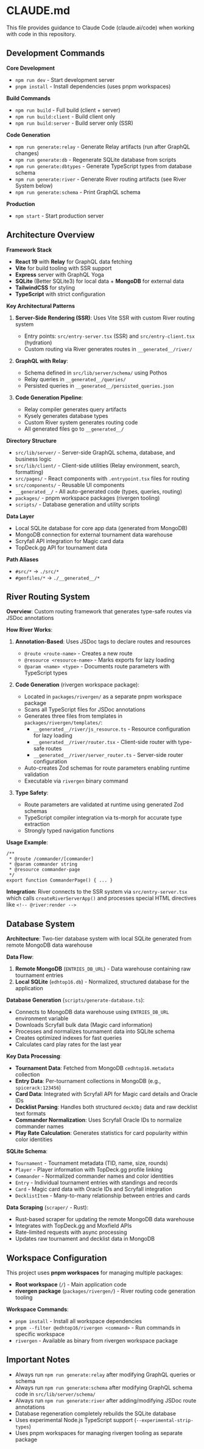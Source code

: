 # CLAUDE.md

This file provides guidance to Claude Code (claude.ai/code) when working with
code in this repository.

## Development Commands

**Core Development**

- `npm run dev` - Start development server
- `pnpm install` - Install dependencies (uses pnpm workspaces)

**Build Commands**

- `npm run build` - Full build (client + server)
- `npm run build:client` - Build client only
- `npm run build:server` - Build server only (SSR)

**Code Generation**

- `npm run generate:relay` - Generate Relay artifacts (run after GraphQL
  changes)
- `npm run generate:db` - Regenerate SQLite database from scripts
- `npm run generate:dbtypes` - Generate TypeScript types from database schema
- `npm run generate:river` - Generate River routing artifacts (see River System
  below)
- `npm run generate:schema` - Print GraphQL schema

**Production**

- `npm start` - Start production server

## Architecture Overview

**Framework Stack**

- **React 19** with **Relay** for GraphQL data fetching
- **Vite** for build tooling with SSR support
- **Express** server with GraphQL Yoga
- **SQLite** (Better SQLite3) for local data + **MongoDB** for external data
- **TailwindCSS** for styling
- **TypeScript** with strict configuration

**Key Architectural Patterns**

1. **Server-Side Rendering (SSR)**: Uses Vite SSR with custom River routing
   system
   - Entry points: `src/entry-server.tsx` (SSR) and `src/entry-client.tsx`
     (hydration)
   - Custom routing via River generates routes in `__generated__/river/`

2. **GraphQL with Relay**:
   - Schema defined in `src/lib/server/schema/` using Pothos
   - Relay queries in `__generated__/queries/`
   - Persisted queries in `__generated__/persisted_queries.json`

3. **Code Generation Pipeline**:
   - Relay compiler generates query artifacts
   - Kysely generates database types
   - Custom River system generates routing code
   - All generated files go to `__generated__/`

**Directory Structure**

- `src/lib/server/` - Server-side GraphQL schema, database, and business logic
- `src/lib/client/` - Client-side utilities (Relay environment, search,
  formatting)
- `src/pages/` - React components with `.entrypoint.tsx` files for routing
- `src/components/` - Reusable UI components
- `__generated__/` - All auto-generated code (types, queries, routing)
- `packages/` - pnpm workspace packages (rivergen tooling)
- `scripts/` - Database generation and utility scripts

**Data Layer**

- Local SQLite database for core app data (generated from MongoDB)
- MongoDB connection for external tournament data warehouse
- Scryfall API integration for Magic card data
- TopDeck.gg API for tournament data

**Path Aliases**

- `#src/*` → `./src/*`
- `#genfiles/*` → `./__generated__/*`

## River Routing System

**Overview**: Custom routing framework that generates type-safe routes via JSDoc
annotations

**How River Works**:

1. **Annotation-Based**: Uses JSDoc tags to declare routes and resources
   - `@route <route-name>` - Creates a new route
   - `@resource <resource-name>` - Marks exports for lazy loading
   - `@param <name> <type>` - Documents route parameters with TypeScript types

2. **Code Generation** (rivergen workspace package):
   - Located in `packages/rivergen/` as a separate pnpm workspace package
   - Scans all TypeScript files for JSDoc annotations
   - Generates three files from templates in `packages/rivergen/templates/`:
     - `__generated__/river/js_resource.ts` - Resource configuration for lazy
       loading
     - `__generated__/river/router.tsx` - Client-side router with type-safe
       routes
     - `__generated__/river/server_router.ts` - Server-side router configuration
   - Auto-creates Zod schemas for route parameters enabling runtime validation
   - Executable via `rivergen` binary command

3. **Type Safety**:
   - Route parameters are validated at runtime using generated Zod schemas
   - TypeScript compiler integration via ts-morph for accurate type extraction
   - Strongly typed navigation functions

**Usage Example**:

```tsx
/**
 * @route /commander/[commander]
 * @param commander string
 * @resource commander-page
 */
export function CommanderPage() { ... }
```

**Integration**: River connects to the SSR system via `src/entry-server.tsx`
which calls `createRiverServerApp()` and processes special HTML directives like
`<!-- @river:render -->`

## Database System

**Architecture**: Two-tier database system with local SQLite generated from
remote MongoDB data warehouse

**Data Flow**:

1. **Remote MongoDB** (`ENTRIES_DB_URL`) - Data warehouse containing raw
   tournament entries
2. **Local SQLite** (`edhtop16.db`) - Normalized, structured database for the
   application

**Database Generation** (`scripts/generate-database.ts`):

- Connects to MongoDB data warehouse using `ENTRIES_DB_URL` environment variable
- Downloads Scryfall bulk data (Magic card information)
- Processes and normalizes tournament data into SQLite schema
- Creates optimized indexes for fast queries
- Calculates card play rates for the last year

**Key Data Processing**:

- **Tournament Data**: Fetched from MongoDB `cedhtop16.metadata` collection
- **Entry Data**: Per-tournament collections in MongoDB (e.g.,
  `spicerack:123456`)
- **Card Data**: Integrated with Scryfall API for Magic card details and Oracle
  IDs
- **Decklist Parsing**: Handles both structured `deckObj` data and raw decklist
  text formats
- **Commander Normalization**: Uses Scryfall Oracle IDs to normalize commander
  names
- **Play Rate Calculation**: Generates statistics for card popularity within
  color identities

**SQLite Schema**:

- `Tournament` - Tournament metadata (TID, name, size, rounds)
- `Player` - Player information with TopDeck.gg profile linking
- `Commander` - Normalized commander names and color identities
- `Entry` - Individual tournament entries with standings and records
- `Card` - Magic card data with Oracle IDs and Scryfall integration
- `DecklistItem` - Many-to-many relationship between entries and cards

**Data Scraping** (`scraper/` - Rust):

- Rust-based scraper for updating the remote MongoDB data warehouse
- Integrates with TopDeck.gg and Moxfield APIs
- Rate-limited requests with async processing
- Updates raw tournament and decklist data in MongoDB

## Workspace Configuration

This project uses **pnpm workspaces** for managing multiple packages:

- **Root workspace** (`/`) - Main application code
- **rivergen package** (`packages/rivergen/`) - River routing code generation tooling

**Workspace Commands**:
- `pnpm install` - Install all workspace dependencies
- `pnpm --filter @edhtop16/rivergen <command>` - Run commands in specific workspace
- `rivergen` - Available as binary from rivergen workspace package

## Important Notes

- Always run `npm run generate:relay` after modifying GraphQL queries or schema
- Always run `npm run generate:schema` after modifying GraphQL schema code in
  `src/lib/server/schema/`
- Always run `npm run generate:river` after adding/modifying JSDoc route
  annotations
- Database regeneration completely rebuilds the SQLite database
- Uses experimental Node.js TypeScript support (`--experimental-strip-types`)
- Uses pnpm workspaces for managing rivergen tooling as separate package
